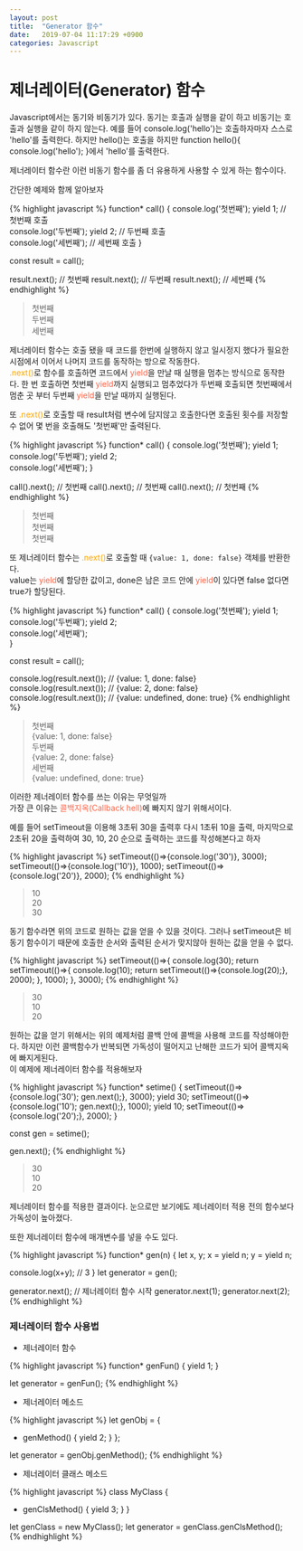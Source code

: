 ```yaml
---
layout: post
title:  "Generator 함수"
date:   2019-07-04 11:17:29 +0900
categories: Javascript
---
```


<style>
  .clr1 {color: tomato;}
  .clr2 {color: orange;}
</style>


# __제너레이터(Generator) 함수__

Javascript에서는 동기와 비동기가 있다. 
동기는 호출과 실행을 같이 하고 비동기는 호출과 실행을 같이 하지 않는다.
예를 들어 console.log('hello')는 호출하자마자 스스로 'hello'를 출력한다.
하지만 hello()는 호출을 하지만 function hello(){ console.log('hello'); }에서 'hello'를 출력한다.

제너레이터 함수란 이런 비동기 함수를 좀 더 유용하게 사용할 수 있게 하는 함수이다.

간단한 예제와 함께 알아보자

{% highlight javascript %}
function* call() {
  console.log('첫번째');
  yield 1; // 첫번째 호출                 
  console.log('두번째');
  yield 2; // 두번째 호출                       
  console.log('세번째'); // 세번째 호출 
}

const result = call();

result.next(); // 첫번째
result.next(); // 두번째
result.next(); // 세번째
{% endhighlight %}

> 첫번째  
> 두번째  
> 세번째 

제너레이터 함수는 호출 됐을 때 코드를 한번에 실행하지 않고 일시정지 했다가 필요한 시점에서 이어서 나머지 코드를 동작하는 방으로 작동한다.  
<span class="clr2">.next()</span>로 함수를 호출하면 코드에서 <span class="clr1">yield</span>을 만날 때 실행을 멈추는 방식으로 동작한다.
한 번 호출하면 첫번째 <span class="clr1">yield</span>까지 실행되고 멈추었다가 두번째 호출되면 첫번째에서 멈춘 곳 부터 두번째 <span class="clr1">yield</span>을 만날 때까지 실행된다.
   
또 <span class="clr2">.next()</span>로 호출할 때 result처럼 변수에 담지않고 호출한다면 호출된 횟수를 저장할 수 없어 몇 번을 호출해도 '첫번째'만 출력된다.   

{% highlight javascript %}
function* call() {
  console.log('첫번째');
  yield 1;                 
  console.log('두번째');
  yield 2;                  
  console.log('세번째'); 
}

call().next(); // 첫번째
call().next(); // 첫번째
call().next(); // 첫번째
{% endhighlight %}

> 첫번째  
> 첫번째  
> 첫번째

또 제너레이터 함수는 <span class="clr2">.next()</span>로 호출할 때 `{value: 1, done: false}` 객체를 반환한다.  
value는 <span class="clr1">yield</span>에 할당한 값이고, done은 남은 코드 안에 <span class="clr1">yield</span>이 있다면 false 없다면 true가 할당된다.

{% highlight javascript %}
function* call() {
  console.log('첫번째');
  yield 1;                 
  console.log('두번째');
  yield 2;                     
  console.log('세번째');                   
}

const result = call();

console.log(result.next()); // {value: 1, done: false} 
console.log(result.next()); // {value: 2, done: false} 
console.log(result.next()); // {value: undefined, done: true}
{% endhighlight %}

> 첫번째  
> {value: 1, done: false}  
> 두번째  
> {value: 2, done: false}  
> 세번째  
> {value: undefined, done: true}

이러한 제너레이터 함수를 쓰는 이유는 무엇일까  
가장 큰 이유는 <span class="clr1">콜백지옥(Callback hell)</span>에 빠지지 않기 위해서이다. 

예를 들어 setTimeout을 이용해 3초뒤 30을 출력후 다시 1초뒤 10을 출력, 마지막으로 2초뒤 20을 출력하여 30, 10, 20 순으로 출력하는 코드를 작성해본다고 하자  
 
{% highlight javascript %}
setTimeout(()=>{console.log('30')}, 3000);
setTimeout(()=>{console.log('10')}, 1000);
setTimeout(()=>{console.log('20')}, 2000);
{% endhighlight %}

> 10  
> 20  
> 30

동기 함수라면 위의 코드로 원하는 값을 얻을 수 있을 것이다. 그러나 setTimeout은 비동기 함수이기 때문에 호출한 순서와 출력된 순서가 맞지않아 원하는 값을 얻을 수 없다.

{% highlight javascript %}
setTimeout(()=>{
	console.log(30);
	return setTimeout(()=>{
		console.log(10);
    	        return setTimeout(()=>{console.log(20);}, 2000);
        }, 1000);
}, 3000);
{% endhighlight %}

> 30  
> 10  
> 20

원하는 값을 얻기 위해서는 위의 예제처럼 콜백 안에 콜백을 사용해 코드를 작성해야한다. 하지만 이런 콜백함수가 반복되면 가독성이 떨어지고 난해한 코드가 되어 콜백지옥에 빠지게된다.   
이 예제에 제너레이터 함수를 적용해보자

{% highlight javascript %}
function* setime() {
    setTimeout(()=>{console.log('30'); gen.next();}, 3000);
    yield 30;
    setTimeout(()=>{console.log('10'); gen.next();}, 1000);
    yield 10;
    setTimeout(()=>{console.log('20');}, 2000);
}

const gen = setime();

gen.next();
{% endhighlight %}

> 30  
> 10  
> 20

제너레이터 함수를 적용한 결과이다. 눈으로만 보기에도 제너레이터 적용 전의 함수보다 가독성이 높아졌다. 

또한 제너레이터 함수에 매개변수를 넣을 수도 있다.

{% highlight javascript %}
function* gen(n) {
  let x, y;
  x = yield n; 
  y = yield n;

  console.log(x+y); // 3
}
let generator = gen();

generator.next();  // 제너레이터 함수 시작
generator.next(1); 
generator.next(2); 
{% endhighlight %}


### __제너레이터 함수 사용법__

- 제너레이터 함수

{% highlight javascript %}
function* genFun() {
  yield 1;
}

let generator = genFun();
{% endhighlight %}

- 제너레이터 메소드

{% highlight javascript %}
let genObj = {
  * genMethod() {
    yield 2;
  }
};

let generator = genObj.genMethod();
{% endhighlight %}

- 제너레이터 클래스 메소드

{% highlight javascript %}
class MyClass {
  * genClsMethod() {
    yield 3;
  }
}

let genClass = new MyClass();
let generator = genClass.genClsMethod();
{% endhighlight %}